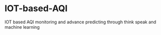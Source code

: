 # IOT-based-AQI
 IOT based AQI monitoring and advance predicting through think speak and machine learning
